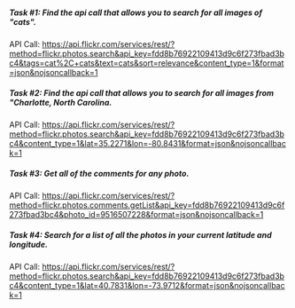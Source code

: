 ##### Task #1: Find the api call that allows you to search for all images of "cats".

API Call: https://api.flickr.com/services/rest/?method=flickr.photos.search&api_key=fdd8b76922109413d9c6f273fbad3bc4&tags=cat%2C+cats&text=cats&sort=relevance&content_type=1&format=json&nojsoncallback=1

##### Task #2: Find the api call that allows you to search for all images from "Charlotte, North Carolina.

API Call: https://api.flickr.com/services/rest/?method=flickr.photos.search&api_key=fdd8b76922109413d9c6f273fbad3bc4&content_type=1&lat=35.2271&lon=-80.8431&format=json&nojsoncallback=1

##### Task #3: Get all of the comments for any photo.

API Call: https://api.flickr.com/services/rest/?method=flickr.photos.comments.getList&api_key=fdd8b76922109413d9c6f273fbad3bc4&photo_id=9516507228&format=json&nojsoncallback=1

##### Task #4: Search for a list of all the photos in your current latitude and longitude.

API Call: https://api.flickr.com/services/rest/?method=flickr.photos.search&api_key=fdd8b76922109413d9c6f273fbad3bc4&content_type=1&lat=40.7831&lon=-73.9712&format=json&nojsoncallback=1
